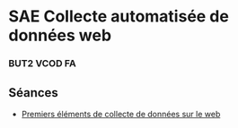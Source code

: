 # SAE Collecte automatisée de données web

### BUT2 VCOD FA

<!--
- 10h de TP
- 6 heures de suivi
- Pas de soutenances
Base SIRENE à compléter par
- Coordonnées géographiques
- Informations sur le web via Google Maps
-->

<!--
- 10h de TP
- 6 heures de suivi
- Pas de soutenances
- Séances :
    1. API simple -> adresse
    2. API complexe -> avec paramètrage (à trouver)
    3. Web-scraping -> Google Maps c'est pas si mal + Lancement de la SAE -> sujet à trouver
-->

## Séances

- [Premiers éléments de collecte de données sur le web](seance1)

<!--
- TP à rendre : [Complétion de la base SIRENE avec coordonnées GPS](https://moodle.u-paris.fr/mod/assign/view.php?id=1280998)
- [Requêtage sur une API (Open Data Soft)](seance2)
- [Web-scraping avec Python](seance3)
-->
